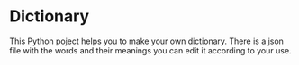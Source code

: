 # Dictionary
This Python poject helps you to make your own dictionary.
There is a json file with the words and their meanings you can edit it according to your use. 

